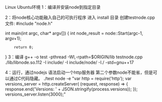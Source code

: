 Linux Ubuntu环境
1：编译并安装node到指定目录

2：将node核心功能融入自己的可执行程序
进入 install 目录
创建testnode.cpp文件:
#include "node.h"

int main(int argc, char* argv[])
{
        int node_result = node::Start(argc-1, argv+1);

        return 0;
}
3：编译
g++ -o test -pthread -Wl,-rpath=\$ORIGIN/lib testnode.cpp  ./lib/libnode.so.112 -I include/ -I include/node/ -I./ -std=gnu++17

4：运行，通过nodejs 语法启动一个http服务器
	   第二个参数node不能省，但是可以通过C代码隐藏。
./test node -e "var http = require('http'); var versions_server = http.createServer( (request, response) => { response.end('Versions: ' + JSON.stringify(process.versions)); }); versions_server.listen(3000);"
